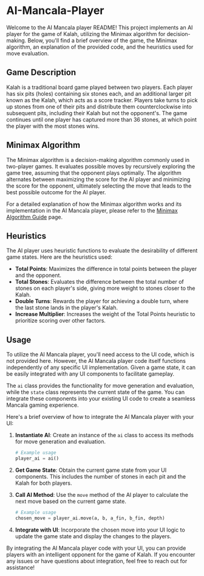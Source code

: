 # AI-Mancala-Player

Welcome to the AI Mancala player README! This project implements an AI player for the game of Kalah, utilizing the Minimax algorithm for decision-making. Below, you'll find a brief overview of the game, the Minimax algorithm, an explanation of the provided code, and the heuristics used for move evaluation.

## Game Description

Kalah is a traditional board game played between two players. Each player has six pits (holes) containing six stones each, and an additional larger pit known as the Kalah, which acts as a score tracker. Players take turns to pick up stones from one of their pits and distribute them counterclockwise into subsequent pits, including their Kalah but not the opponent's. The game continues until one player has captured more than 36 stones, at which point the player with the most stones wins.

## Minimax Algorithm

The Minimax algorithm is a decision-making algorithm commonly used in two-player games. It evaluates possible moves by recursively exploring the game tree, assuming that the opponent plays optimally. The algorithm alternates between maximizing the score for the AI player and minimizing the score for the opponent, ultimately selecting the move that leads to the best possible outcome for the AI player.

For a detailed explanation of how the Minimax algorithm works and its implementation in the AI Mancala player, please refer to the [Minimax Algorithm Guide](link-to-your-minimax-guide-page) page.

## Heuristics

The AI player uses heuristic functions to evaluate the desirability of different game states. Here are the heuristics used:

- **Total Points**: Maximizes the difference in total points between the player and the opponent.
- **Total Stones**: Evaluates the difference between the total number of stones on each player's side, giving more weight to stones closer to the Kalah.
- **Double Turns**: Rewards the player for achieving a double turn, where the last stone lands in the player's Kalah.
- **Increase Multiplier**: Increases the weight of the Total Points heuristic to prioritize scoring over other factors.

## Usage

To utilize the AI Mancala player, you'll need access to the UI code, which is not provided here. However, the AI Mancala player code itself functions independently of any specific UI implementation. Given a game state, it can be easily integrated with any UI components to facilitate gameplay.

The `ai` class provides the functionality for move generation and evaluation, while the `state` class represents the current state of the game. You can integrate these components into your existing UI code to create a seamless Mancala gaming experience.

Here's a brief overview of how to integrate the AI Mancala player with your UI:

1. **Instantiate AI**: Create an instance of the `ai` class to access its methods for move generation and evaluation.

   ```python
   # Example usage
   player_ai = ai()
   ```

2. **Get Game State**: Obtain the current game state from your UI components. This includes the number of stones in each pit and the Kalah for both players.

3. **Call AI Method**: Use the `move` method of the AI player to calculate the next move based on the current game state.

   ```python
   # Example usage
   chosen_move = player_ai.move(a, b, a_fin, b_fin, depth)
   ```

4. **Integrate with UI**: Incorporate the chosen move into your UI logic to update the game state and display the changes to the players.

By integrating the AI Mancala player code with your UI, you can provide players with an intelligent opponent for the game of Kalah. If you encounter any issues or have questions about integration, feel free to reach out for assistance!
